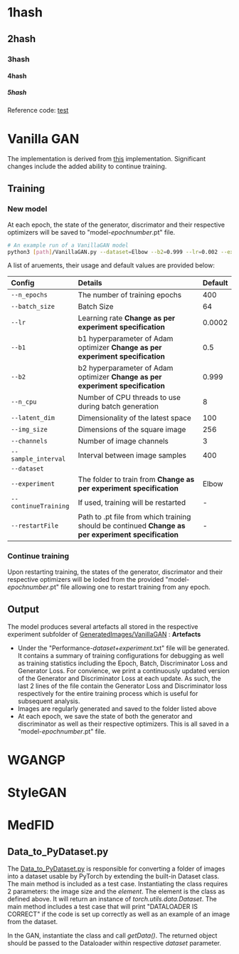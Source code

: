 # 1hash
## 2hash
### 3hash
#### 4hash
##### 5hash
Reference code: [test](./Data_to_PyDataset.py)
# Vanilla GAN
The implementation is derived from [this](#https://github.com/eriklindernoren/PyTorch-GAN/blob/master/implementations/gan/gan.py) implementation. Significant changes include the added ability to continue training.


## Training
### New model
At each epoch, the state of the generator, discrimator and their respective optimizers will be saved to  "model-*epochnumber*.pt" file.

```.bash
# An example run of a VanillaGAN model
python3 [path]/VanillaGAN.py --dataset=Elbow --b2=0.999 --lr=0.002 --experiment=ExperimentName
```
A list of aruements, their usage and default values are provided below:

| Config                | Details | Default
| :-------------------- | :---------- | :----------
|`--n_epochs`| The number of training epochs | 400
|`--batch_size`| Batch Size | 64
|`--lr`| Learning rate **Change as per experiment specification**| 0.0002 
|`--b1`| b1 hyperparameter of Adam optimizer **Change as per experiment specification** | 0.5
|`--b2`|b2 hyperparameter of Adam optimizer **Change as per experiment specification**| 0.999
|`--n_cpu`| Number of CPU threads to use during batch generation| 8
|`--latent_dim`| Dimensionality of the latest space| 100
|`--img_size`| Dimensions of the square image| 256
|`--channels`| Number of image channels | 3
|`--sample_interval`| Interval between image samples | 400
|`--dataset`||
|`--experiment`| The folder to train from **Change as per experiment specification**| Elbow
|`--continueTraining`| If used, training will be restarted | -
|`--restartFile`| Path to .pt file from which training should be continued **Change as per experiment specification**| - 


### Continue training

Upon restarting training, the states of the generator, discrimator and their respective optimizers will be loded from the provided  "model-*epochnumber*.pt" file allowing one to restart training from any epoch.
## Output
The model produces several artefacts all stored in the respective experiment subfolder of [GeneratedImages/VanillaGAN](./GeneratedImages/VanillaGAN) :
**Artefacts**
* Under the "Performance-*dataset+experiment*.txt" file will be generated. It contains a summary of training configurations for debugging as well as training statistics including the Epoch, Batch, Discriminator Loss and Generator Loss. For convience, we print a continuously updated version of the Generator and Discriminator Loss at each update. As such, the last 2 lines of the file contain the Generator Loss and Discriminator loss respectively for the entire training process which is useful for subsequent analysis.
* Images are regularly generated and saved to the folder listed above
* At each epoch, we save the state of both the generator and discriminator as well as their respective optimizers. This is all saved in a "model-*epochnumber*.pt" file.
# WGANGP



# StyleGAN

# MedFID

## Data_to_PyDataset.py
The [Data_to_PyDataset.py](./Data_to_PyDataset.py) is responsible for converting a folder of images into a dataset usable by PyTorch by extending the built-in Dataset class. The main method is included as a test case. Instantiating the class requires 2 parameters: the image size and the *element*. The element is the class as defined above. It will return an instance of *torch.utils.data.Dataset*. The main method includes a test case that will print "DATALOADER IS CORRECT" if the code is set up correctly as well as an example of an image from the dataset. 

In the GAN, instantiate the class and call *getData()*. The returned object should be passed to the Dataloader within respective *dataset* parameter. 